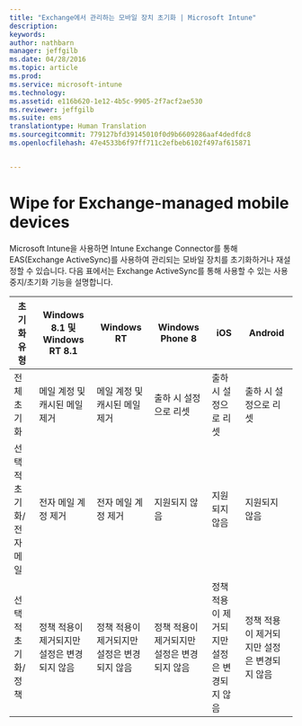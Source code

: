 ```yaml
---
title: "Exchange에서 관리하는 모바일 장치 초기화 | Microsoft Intune"
description: 
keywords: 
author: nathbarn
manager: jeffgilb
ms.date: 04/28/2016
ms.topic: article
ms.prod: 
ms.service: microsoft-intune
ms.technology: 
ms.assetid: e116b620-1e12-4b5c-9905-2f7acf2ae530
ms.reviewer: jeffgilb
ms.suite: ems
translationtype: Human Translation
ms.sourcegitcommit: 779127bfd39145010f0d9b6609286aaf4dedfdc8
ms.openlocfilehash: 47e4533b6f97ff711c2efbeb6102f497af615871


---
```



# Wipe for Exchange-managed mobile devices
Microsoft Intune을 사용하면 Intune Exchange Connector를 통해 EAS(Exchange ActiveSync)를 사용하여 관리되는 모바일 장치를 초기화하거나 재설정할 수 있습니다. 다음 표에서는 Exchange ActiveSync를 통해 사용할 수 있는 사용 중지/초기화 기능을 설명합니다.

|초기화 유형|Windows 8.1 및 Windows RT 8.1|Windows RT|Windows Phone 8|iOS|Android|
|----------------|----------------------------------|--------------|-------------------|-------|-----------|
|전체 초기화|메일 계정 및 캐시된 메일 제거|메일 계정 및 캐시된 메일 제거|출하 시 설정으로 리셋|출하 시 설정으로 리셋|출하 시 설정으로 리셋|
|선택적 초기화/전자 메일|전자 메일 계정 제거|전자 메일 계정 제거|지원되지 않음|지원되지 않음|지원되지 않음|
|선택적 초기화/정책|정책 적용이 제거되지만 설정은 변경되지 않음|정책 적용이 제거되지만 설정은 변경되지 않음|정책 적용이 제거되지만 설정은 변경되지 않음|정책 적용이 제거되지만 설정은 변경되지 않음|정책 적용이 제거되지만 설정은 변경되지 않음|



<!--HONumber=Jun16_HO4-->


